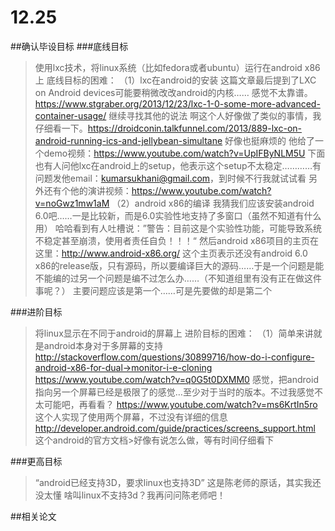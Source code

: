 # 12.25

##确认毕设目标
###底线目标
>使用lxc技术，将linux系统（比如fedora或者ubuntu）运行在android x86上
>底线目标的困难：
>（1）lxc在android的安装
>这篇文章最后提到了LXC on Android devices可能要稍微改改android的内核…… 感觉不太靠谱。 https://www.stgraber.org/2013/12/23/lxc-1-0-some-more-advanced-container-usage/ 
>继续寻找其他的说法
>啊这个人好像做了类似的事情，我仔细看一下。https://droidconin.talkfunnel.com/2013/889-lxc-on-android-running-ics-and-jellybean-simultane 
>好像也挺麻烦的
>他给了一个demo视频：https://www.youtube.com/watch?v=UpIFByNLM5U
>下面也有人问他lxc在android上的setup，他表示这个setup不太稳定…………有问题发他email：kumarsukhani@gmail.com，到时候不行我就试试看
>另外还有个他的演讲视频：https://www.youtube.com/watch?v=noGwz1mw1aM
（2）android x86的编译
我猜我们应该安装android 6.0吧……一是比较新，而是6.0实验性地支持了多窗口（虽然不知道有什么用）
哈哈看到有人吐槽说：”警告：目前这是个实验性功能，可能导致系统不稳定甚至崩溃，使用者责任自负！！！“
然后android x86项目的主页在这里：http://www.android-x86.org/
这个主页表示还没有android 6.0 x86的release版，只有源码，所以要编译巨大的源码……于是一个问题是能不能编的过另一个问题是编不过怎么办……（不知道组里有没有正在做这件事呢？）
主要问题应该是第一个……可是先要做的却是第二个

###进阶目标
>将linux显示在不同于android的屏幕上
>进阶目标的困难：
>（1）简单来讲就是android本身对于多屏幕的支持
>http://stackoverflow.com/questions/30899716/how-do-i-configure-android-x86-for-dual->monitor-i-e-cloning
>https://www.youtube.com/watch?v=q0G5t0DXMM0
>感觉，把android指向另一个屏幕已经是极限了的感觉…至少对于当时的版本。不过我感觉不太可能吧，再看看？
>https://www.youtube.com/watch?v=ms6KrtIn5ro 这个人实现了使用两个屏幕，不过没有详细的信息
>http://developer.android.com/guide/practices/screens_support.html 这个android的官方文档>好像有说怎么做，等有时间仔细看下

###更高目标
>“android已经支持3D，要求linux也支持3D” 这是陈老师的原话，其实我还没太懂
>啥叫linux不支持3d？我再问问陈老师吧！

##相关论文




